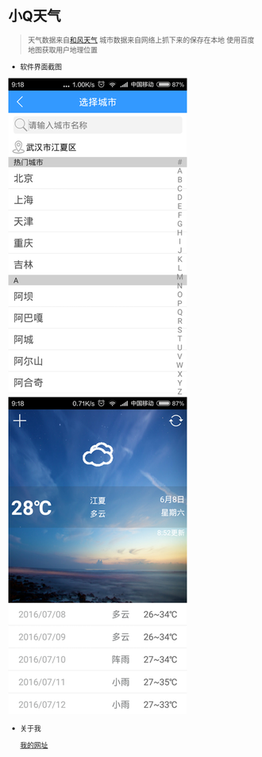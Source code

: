 # 小Q天气
> 天气数据来自[和风天气][1] 城市数据来自网络上抓下来的保存在本地 使用百度地图获取用户地理位置

- 软件界面截图

![城市选择界面][2]
![主界面][3]

- 关于我

   [我的网址][4]


  [1]: http://www.heweather.com/
  [2]: https://github.com/CB2Git/WeatherApp/blob/master/%E6%88%AA%E5%9B%BE/AddressSelect.png?raw=true
  [3]: https://github.com/CB2Git/WeatherApp/blob/master/%E6%88%AA%E5%9B%BE/MainView.png?raw=true
  [4]: http://www.27house.cn/note/
